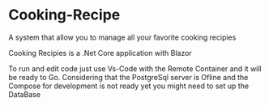 # Cooking-Recipe
A system that allow you to manage all your favorite cooking recipies

Cooking Recipies is a .Net Core application with Blazor

To run and edit code just use Vs-Code with the Remote Container and it will be ready to Go.
Considering that the PostgreSql server is Ofline and the Compose for development is not ready yet you might need to set up the DataBase


